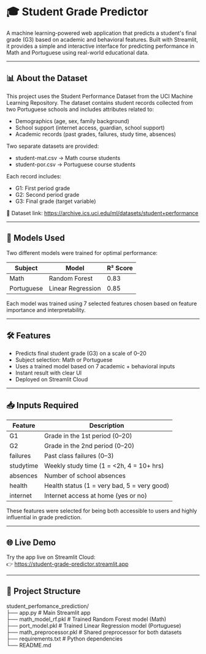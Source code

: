 # 🎓 Student Grade Predictor

A machine learning-powered web application that predicts a student's final grade (G3) based on academic and behavioral features. Built with Streamlit, it provides a simple and interactive interface for predicting performance in Math and Portuguese using real-world educational data.

---

## 📊 About the Dataset

This project uses the Student Performance Dataset from the UCI Machine Learning Repository. The dataset contains student records collected from two Portuguese schools and includes attributes related to:

- Demographics (age, sex, family background)
- School support (internet access, guardian, school support)
- Academic records (past grades, failures, study time, absences)

Two separate datasets are provided:
- student-mat.csv → Math course students
- student-por.csv → Portuguese course students

Each record includes:
- G1: First period grade
- G2: Second period grade
- G3: Final grade (target variable)

📂 Dataset link: https://archive.ics.uci.edu/ml/datasets/student+performance

---

## 🧠 Models Used

Two different models were trained for optimal performance:

| Subject      | Model               | R² Score |
|--------------|---------------------|----------|
| Math         | Random Forest        | 0.83     |
| Portuguese   | Linear Regression    | 0.85     |

Each model was trained using 7 selected features chosen based on feature importance and interpretability.

---

## 🛠 Features

- Predicts final student grade (G3) on a scale of 0–20
- Subject selection: Math or Portuguese
- Uses a trained model based on 7 academic + behavioral inputs
- Instant result with clear UI
- Deployed on Streamlit Cloud

---

## 📥 Inputs Required

| Feature      | Description                                      |
|--------------|--------------------------------------------------|
| G1           | Grade in the 1st period (0–20)                   |
| G2           | Grade in the 2nd period (0–20)                   |
| failures     | Past class failures (0–3)                        |
| studytime    | Weekly study time (1 = <2h, 4 = 10+ hrs)         |
| absences     | Number of school absences                        |
| health       | Health status (1 = very bad, 5 = very good)      |
| internet     | Internet access at home (yes or no)             |

These features were selected for being both accessible to users and highly influential in grade prediction.

---

## 🌐 Live Demo

Try the app live on Streamlit Cloud:  
👉 https://student-grade-predictor.streamlit.app

---

## 🧾 Project Structure

student_perfomance_prediction/  
├── app.py                    # Main Streamlit app  
├── math_model_rf.pkl         # Trained Random Forest model (Math)  
├── port_model.pkl            # Trained Linear Regression model (Portuguese)  
├── math_preprocessor.pkl     # Shared preprocessor for both datasets  
├── requirements.txt          # Python dependencies  
└── README.md
